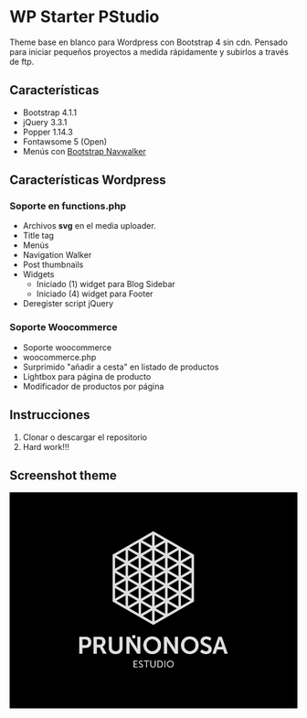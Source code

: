 # WP Starter PStudio
Theme base en blanco para Wordpress con Bootstrap 4 sin cdn. Pensado para iniciar pequeños proyectos a medida rápidamente y subirlos a través de ftp.

## Características
* Bootstrap 4.1.1
* jQuery 3.3.1
* Popper 1.14.3
* Fontawsome 5 (Open)
* Menús con [Bootstrap Navwalker](https://github.com/wp-bootstrap/wp-bootstrap-navwalker)


## Características Wordpress

### Soporte en functions.php
* Archivos **svg** en el media uploader.
* Title tag
* Menús
* Navigation Walker
* Post thumbnails
* Widgets
  * Iniciado (1) widget para Blog Sidebar
  * Iniciado (4) widget para Footer
* Deregister script jQuery

### Soporte Woocommerce
* Soporte woocommerce
* woocommerce.php
* Surprimido "añadir a cesta" en listado de productos
* Lightbox para página de producto
* Modificador de productos por página

## Instrucciones
1. Clonar o descargar el repositorio
2. Hard work!!!

## Screenshot theme
![Theme Screenshot](https://raw.githubusercontent.com/davidpru/WP-Starter-PStudio/master/screenshot.png)
